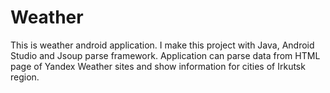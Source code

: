 # Weather
This is weather android application. I make this project with Java, Android Studio and Jsoup parse framework. Application can parse data from HTML page of Yandex Weather sites and show information for cities of Irkutsk region.
